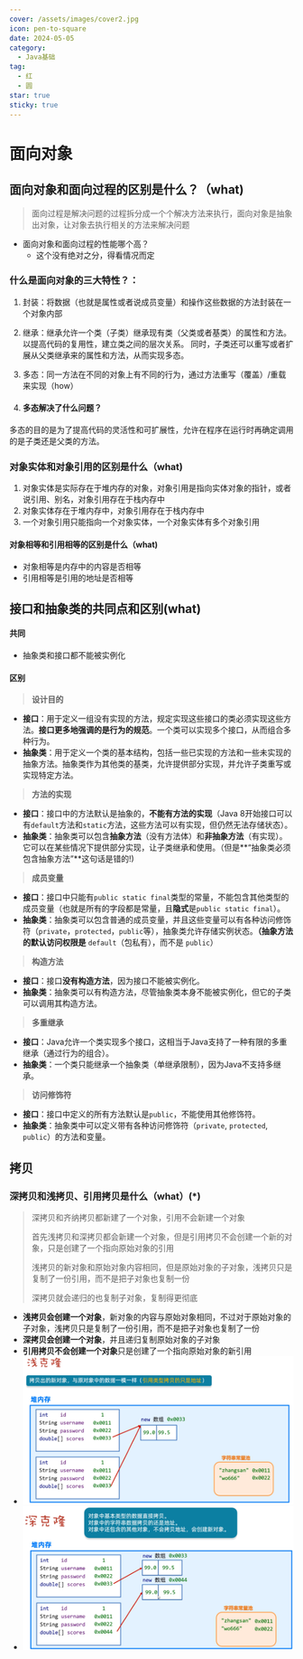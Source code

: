 ```yaml
---
cover: /assets/images/cover2.jpg
icon: pen-to-square
date: 2024-05-05
category:
  - Java基础
tag:
  - 红
  - 圆
star: true
sticky: true
---
```




# 面向对象
## 面向对象和面向过程的区别是什么？（what)
> 面向过程是解决问题的过程拆分成一个个解决方法来执行，面向对象是抽象出对象，让对象去执行相关的方法来解决问题
- 面向对象和面向过程的性能哪个高？
  - 这个没有绝对之分，得看情况而定

### 什么是面向对象的三大特性？：
1. 封装：将数据（也就是属性或者说成员变量）和操作这些数据的方法封装在一个对象内部

2. 继承：继承允许一个类（子类）继承现有类（父类或者基类）的属性和方法。以提高代码的复用性，建立类之间的层次关系。
   同时，子类还可以重写或者扩展从父类继承来的属性和方法，从而实现多态。
3. 多态：同一方法在不同的对象上有不同的行为，通过方法重写（覆盖）/重载来实现（how）
4. #### 多态解决了什么问题？

多态的目的是为了提高代码的灵活性和可扩展性，允许在程序在运行时再确定调用的是子类还是父类的方法。


### 对象实体和对象引用的区别是什么（what)
1. 对象实体是实际存在于堆内存的对象，对象引用是指向实体对象的指针，或者说引用、别名，对象引用存在于栈内存中
2. 对象实体存在于堆内存中，对象引用存在于栈内存中
3. 一个对象引用只能指向一个对象实体，一个对象实体有多个对象引用 

#### 对象相等和引用相等的区别是什么（what)
- 对象相等是内存中的内容是否相等
- 引用相等是引用的地址是否相等

## 接口和抽象类的共同点和区别(what)
#### 共同

- 抽象类和接口都不能被实例化

#### 区别

> **设计目的**

- **接口**：用于定义一组没有实现的方法，规定实现这些接口的类必须实现这些方法。**接口更多地强调的是行为的规范**。一个类可以实现多个接口，从而组合多种行为。
- **抽象类**：用于定义一个类的基本结构，包括一些已实现的方法和一些未实现的抽象方法。抽象类作为其他类的基类，允许提供部分实现，并允许子类重写或实现特定方法。

> **方法的实现**

- **接口**：接口中的方法默认是抽象的，**不能有方法的实现**（Java 8开始接口可以有`default`方法和`static`方法，这些方法可以有实现，但仍然无法存储状态）。
- **抽象类**：抽象类可以包含**抽象方法**（没有方法体）和**非抽象方法**（有实现）。它可以在某些情况下提供部分实现，让子类继承和使用。（但是**“抽象类必须包含抽象方法”**这句话是错的!)

> **成员变量**

- **接口**：接口中只能有`public static final`类型的常量，不能包含其他类型的成员变量（也就是所有的字段都是常量，且**隐式**是`public static final`）。
- **抽象类**：抽象类可以包含普通的成员变量，并且这些变量可以有各种访问修饰符（`private`，`protected`，`public`等），抽象类允许存储实例状态。**（抽象方法的默认访问权限是** `default`（包私有），而不是 `public`）

> **构造方法**

- **接口**：接口**没有构造方法**，因为接口不能被实例化。
- **抽象类**：抽象类可以有构造方法，尽管抽象类本身不能被实例化，但它的子类可以调用其构造方法。

> **多重继承**

- **接口**：Java允许一个类实现多个接口，这相当于Java支持了一种有限的多重继承（通过行为的组合）。
- **抽象类**：一个类只能继承一个抽象类（单继承限制），因为Java不支持多继承。

> **访问修饰符**

- **接口**：接口中定义的所有方法默认是`public`，不能使用其他修饰符。
- **抽象类**：抽象类中可以定义带有各种访问修饰符（`private`, `protected`, `public`）的方法和变量。
## 拷贝
### 深拷贝和浅拷贝、引用拷贝是什么（what）(*)

> 深拷贝和齐纳拷贝都新建了一个对象，引用不会新建一个对象
>
> 首先浅拷贝和深拷贝都会新建一个对象，但是引用拷贝不会创建一个新的对象，只是创建了一个指向原始对象的引用
>
> 浅拷贝的新对象和原始对象内容相同，但是原始对象的子对象，浅拷贝只是复制了一份引用，而不是把子对象也复制一份
>
> 深拷贝就会递归的也复制子对象，复制得更彻底

- **浅拷贝会创建一个对象**，新对象的内容与原始对象相同，不过对于原始对象的子对象，浅拷贝只是复制了一份引用，而不是把子对象也复制了一份
- **深拷贝会创建一个对象**，并且递归复制原始对象的子对象
- **引用拷贝不会创建一个对象**只是创建了一个指向原始对象的新引用
- ![img_3.png](img_3.png)
- ![img_4.png](img_4.png)

